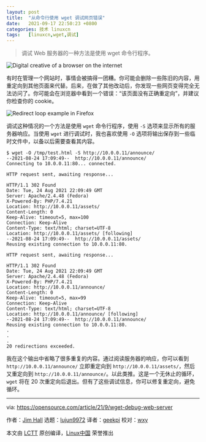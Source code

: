 ```yaml
---
layout: post
title:	"从命令行使用 wget 调试网页错误"
date:	2021-09-17 22:50:23 +0800 
categories:	技术 linuxcn 
tags:	[linuxcn,wget,调试]
---
```




> 
> 调试 Web 服务器的一种方法是使用 wget 命令行程序。
> 
> 
> 


![](/Asserts/Images//attachment/album/202109/17/225018elcip4pii4qcknir.jpg "Digital creative of a browser on the internet")


有时在管理一个网站时，事情会被搞得一团糟。你可能会删除一些陈旧的内容，用重定向到其他页面来代替。后来，在做了其他改动后，你发现一些网页变得完全无法访问了。你可能会在浏览器中看到一个错误：“该页面没有正确重定向”，并建议你检查你的 cookie。


![Redirect loop example in Firefox](/Asserts/Images//attachment/album/202109/17/225025k223hf4j2a26v0i3.png "Redirect loop example in Firefox")


调试这种情况的一个方法是使用 `wget` 命令行程序，使用 `-S` 选项来显示所有的服务器响应。当使用 `wget` 进行调试时，我也喜欢使用 `-O` 选项将输出保存到一些临时文件中，以备以后需要查看其内容。



```
$ wget -O /tmp/test.html -S http://10.0.0.11/announce/
--2021-08-24 17:09:49--  http://10.0.0.11/announce/
Connecting to 10.0.0.11:80... connected.

HTTP request sent, awaiting response... 

HTTP/1.1 302 Found
Date: Tue, 24 Aug 2021 22:09:49 GMT
Server: Apache/2.4.48 (Fedora)
X-Powered-By: PHP/7.4.21
Location: http://10.0.0.11/assets/
Content-Length: 0
Keep-Alive: timeout=5, max=100
Connection: Keep-Alive
Content-Type: text/html; charset=UTF-8
Location: http://10.0.0.11/assets/ [following]
--2021-08-24 17:09:49--  http://10.0.0.11/assets/
Reusing existing connection to 10.0.0.11:80.

HTTP request sent, awaiting response... 
 
HTTP/1.1 302 Found
Date: Tue, 24 Aug 2021 22:09:49 GMT
Server: Apache/2.4.48 (Fedora)
X-Powered-By: PHP/7.4.21
Location: http://10.0.0.11/announce/
Content-Length: 0
Keep-Alive: timeout=5, max=99
Connection: Keep-Alive
Content-Type: text/html; charset=UTF-8
Location: http://10.0.0.11/announce/ [following]
--2021-08-24 17:09:49--  http://10.0.0.11/announce/
Reusing existing connection to 10.0.0.11:80.
.
.
.
20 redirections exceeded.

```

我在这个输出中省略了很多重复的内容。通过阅读服务器的响应，你可以看到 `http://10.0.0.11/announce/` 立即重定向到 `http://10.0.0.11/assets/`，然后又重定向到 `http://10.0.0.11/announce/`。以此类推。这是一个无休止的循环，`wget` 将在 20 次重定向后退出。但有了这些调试信息，你可以修复重定向，避免循环。




---


via: <https://opensource.com/article/21/9/wget-debug-web-server>


作者：[Jim Hall](https://opensource.com/users/jim-hall) 选题：[lujun9972](https://github.com/lujun9972) 译者：[geekpi](https://github.com/geekpi) 校对：[wxy](https://github.com/wxy)


本文由 [LCTT](https://github.com/LCTT/TranslateProject) 原创编译，[Linux中国](https://linux.cn/) 荣誉推出
